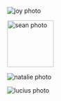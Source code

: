 ![joy photo](https://github.com/user-attachments/assets/995b33c4-d4d2-4bf3-b6c1-012a15a4d62f)

<img width="107" alt="sean photo" src="https://github.com/user-attachments/assets/3737671e-2a3a-43e5-a9f4-d75a941fd58c">

![natalie photo](https://github.com/user-attachments/assets/f1754e60-214f-4d94-9c2a-8efff95d21d7)

![lucius photo](https://github.com/user-attachments/assets/5f34cbb5-0ffd-49f5-9711-6ac8714102db)

